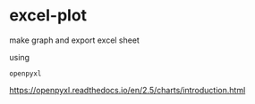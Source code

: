 # excel-plot
make graph and export excel sheet

using
```
openpyxl
```
https://openpyxl.readthedocs.io/en/2.5/charts/introduction.html
